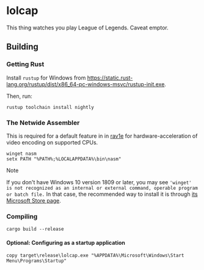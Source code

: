 # lolcap

This thing watches you play League of Legends. Caveat emptor.

## Building

### Getting Rust

Install `rustup` for Windows from https://static.rust-lang.org/rustup/dist/x86_64-pc-windows-msvc/rustup-init.exe. 


Then, run:
```batch
rustup toolchain install nightly
```

### The Netwide Assembler
This is required for a default feature in in [rav1e](https://github.com/xiph/rav1e/) for hardware-acceleration of video encoding on supported CPUs.

```batch
winget nasm
setx PATH "%PATH%;%LOCALAPPDATA%\bin\nasm"
```


> [!NOTE]
> If you don't have Windows 10 version 1809 or later, you may see
> `'winget' is not recognized as an internal or external command, operable program or batch file.`
> In that case, the recommended way to install it is through [its Microsoft Store page](https://apps.microsoft.com/detail/9nblggh4nns1?hl=en-US&gl=US).

### Compiling

```batch
cargo build --release
```

#### Optional: Configuring as a startup application

```batch
copy target\release\lolcap.exe "%APPDATA%\Microsoft\Windows\Start Menu\Programs\Startup"
```
